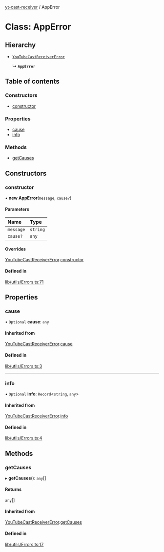 [yt-cast-receiver](../README.md) / AppError

# Class: AppError

## Hierarchy

- [`YouTubeCastReceiverError`](YouTubeCastReceiverError.md)

  ↳ **`AppError`**

## Table of contents

### Constructors

- [constructor](AppError.md#constructor)

### Properties

- [cause](AppError.md#cause)
- [info](AppError.md#info)

### Methods

- [getCauses](AppError.md#getcauses)

## Constructors

### constructor

• **new AppError**(`message`, `cause?`)

#### Parameters

| Name | Type |
| :------ | :------ |
| `message` | `string` |
| `cause?` | `any` |

#### Overrides

[YouTubeCastReceiverError](YouTubeCastReceiverError.md).[constructor](YouTubeCastReceiverError.md#constructor)

#### Defined in

[lib/utils/Errors.ts:71](https://github.com/patrickkfkan/yt-cast-receiver/blob/a7c9efd/src/lib/utils/Errors.ts#L71)

## Properties

### cause

• `Optional` **cause**: `any`

#### Inherited from

[YouTubeCastReceiverError](YouTubeCastReceiverError.md).[cause](YouTubeCastReceiverError.md#cause)

#### Defined in

[lib/utils/Errors.ts:3](https://github.com/patrickkfkan/yt-cast-receiver/blob/a7c9efd/src/lib/utils/Errors.ts#L3)

___

### info

• `Optional` **info**: `Record`<`string`, `any`\>

#### Inherited from

[YouTubeCastReceiverError](YouTubeCastReceiverError.md).[info](YouTubeCastReceiverError.md#info)

#### Defined in

[lib/utils/Errors.ts:4](https://github.com/patrickkfkan/yt-cast-receiver/blob/a7c9efd/src/lib/utils/Errors.ts#L4)

## Methods

### getCauses

▸ **getCauses**(): `any`[]

#### Returns

`any`[]

#### Inherited from

[YouTubeCastReceiverError](YouTubeCastReceiverError.md).[getCauses](YouTubeCastReceiverError.md#getcauses)

#### Defined in

[lib/utils/Errors.ts:17](https://github.com/patrickkfkan/yt-cast-receiver/blob/a7c9efd/src/lib/utils/Errors.ts#L17)
